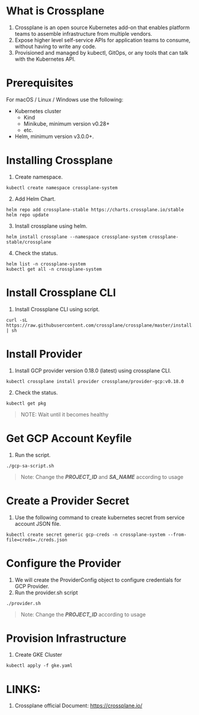 # What is Crossplane 
1. Crossplane is an open source Kubernetes add-on that enables platform teams to assemble infrastructure from multiple vendors.
2. Expose higher level self-service APIs for application teams to consume, without having to write any code.
3. Provisioned and managed by kubectl, GitOps, or any tools that can talk with the Kubernetes API.

# Prerequisites
For macOS / Linux / Windows use the following:
- Kubernetes cluster
    - Kind
    - Minikube, minimum version v0.28+
    - etc.
- Helm, minimum version v3.0.0+.

# Installing Crossplane

1. Create namespace.
```
kubectl create namespace crossplane-system
```
2. Add Helm Chart.
```
helm repo add crossplane-stable https://charts.crossplane.io/stable
helm repo update
```
3. Install crossplane using helm.
```
helm install crossplane --namespace crossplane-system crossplane-stable/crossplane
```
4. Check the status.
```
helm list -n crossplane-system
kubectl get all -n crossplane-system
``` 
# Install Crossplane CLI

1. Install Crossplane CLI using script.
```
curl -sL https://raw.githubusercontent.com/crossplane/crossplane/master/install.sh | sh
```
# Install Provider

1. Install GCP provider version 0.18.0 (latest)  using crossplane CLI.
```
kubectl crossplane install provider crossplane/provider-gcp:v0.18.0
```
2. Check the status.
```
kubectl get pkg
```
> NOTE: Wait until it becomes healthy

# Get GCP Account Keyfile

1. Run the script.
```
./gcp-sa-script.sh
```
> Note: Change the ***PROJECT_ID*** and ***SA_NAME*** according to usage 

# Create a Provider Secret

1. Use the following command to create kubernetes secret from service account JSON file. 
```
kubectl create secret generic gcp-creds -n crossplane-system --from-file=creds=./creds.json
```
# Configure the Provider

1. We will create the ProviderConfig object to configure credentials for GCP Provider.
2. Run the provider.sh script
```
./provider.sh
```
> Note: Change the ***PROJECT_ID*** according to usage

# Provision Infrastructure

1. Create GKE Cluster
```
kubectl apply -f gke.yaml
```

# LINKS:

1. Crossplane official Document: https://crossplane.io/
